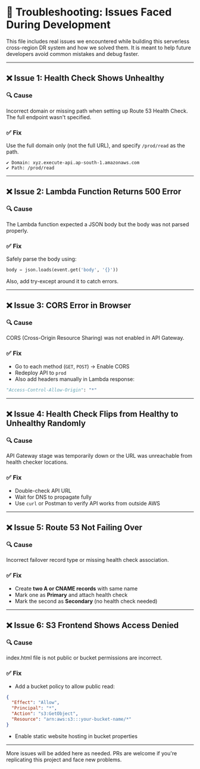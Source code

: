 # 🐞 Troubleshooting: Issues Faced During Development

This file includes real issues we encountered while building this serverless cross-region DR system and how we solved them. It is meant to help future developers avoid common mistakes and debug faster.

---

## ❌ Issue 1: Health Check Shows Unhealthy

### 🔍 Cause

Incorrect domain or missing path when setting up Route 53 Health Check. The full endpoint wasn't specified.

### ✅ Fix

Use the full domain only (not the full URL), and specify `/prod/read` as the path.

```
✔️ Domain: xyz.execute-api.ap-south-1.amazonaws.com
✔️ Path: /prod/read
```

---

## ❌ Issue 2: Lambda Function Returns 500 Error

### 🔍 Cause

The Lambda function expected a JSON body but the body was not parsed properly.

### ✅ Fix

Safely parse the body using:

```python
body = json.loads(event.get('body', '{}'))
```

Also, add try-except around it to catch errors.

---

## ❌ Issue 3: CORS Error in Browser

### 🔍 Cause

CORS (Cross-Origin Resource Sharing) was not enabled in API Gateway.

### ✅ Fix

* Go to each method (`GET`, `POST`) → Enable CORS
* Redeploy API to `prod`
* Also add headers manually in Lambda response:

```python
"Access-Control-Allow-Origin": "*"
```

---

## ❌ Issue 4: Health Check Flips from Healthy to Unhealthy Randomly

### 🔍 Cause

API Gateway stage was temporarily down or the URL was unreachable from health checker locations.

### ✅ Fix

* Double-check API URL
* Wait for DNS to propagate fully
* Use `curl` or Postman to verify API works from outside AWS

---

## ❌ Issue 5: Route 53 Not Failing Over

### 🔍 Cause

Incorrect failover record type or missing health check association.

### ✅ Fix

* Create **two A or CNAME records** with same name
* Mark one as **Primary** and attach health check
* Mark the second as **Secondary** (no health check needed)

---

## ❌ Issue 6: S3 Frontend Shows Access Denied

### 🔍 Cause

index.html file is not public or bucket permissions are incorrect.

### ✅ Fix

* Add a bucket policy to allow public read:

```json
{
  "Effect": "Allow",
  "Principal": "*",
  "Action": "s3:GetObject",
  "Resource": "arn:aws:s3:::your-bucket-name/*"
}
```

* Enable static website hosting in bucket properties

---

More issues will be added here as needed. PRs are welcome if you're replicating this project and face new problems.
